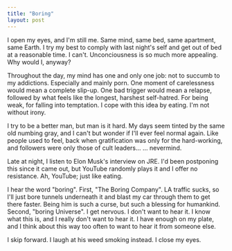 ```yaml
---
title: "Boring"
layout: post
---
```


I open my eyes, and I'm still me. Same mind, same bed, same apartment, same Earth. I try my best to comply with last night's self and get out of bed at a reasonable time. I can't. Unconciousness is so much more appealing. Why would I, anyway?

Throughout the day, my mind has one and only one job: not to succumb to my addictions. Especially and mainly porn. One moment of carelessness would mean a complete slip-up. One bad trigger would mean a relapse, followed by what feels like the longest, harshest self-hatred. For being weak, for falling into temptation. I cope with this idea by eating. I'm not without irony.

I try to be a better man, but man is it hard. My days seem tinted by the same old numbing gray, and I can't but wonder if I'll ever feel normal again. Like people used to feel, back when gratification was only for the hard-working, and followers were only those of cult leaders... ... nevermind.

Late at night, I listen to Elon Musk's interview on JRE. I'd been postponing this since it came out, but YouTube randomly plays it and I offer no resistance. Ah, YouTube; just like eating.

I hear the word "boring". First, "The Boring Company". LA traffic sucks, so I'll just bore tunnels underneath it and blast my car through them to get there faster. Being him is such a curse, but such a blessing for humankind. Second, "boring Universe". I get nervous. I don't want to hear it. I know what this is, and I really don't want to hear it. I have enough on my plate, and I think about this way too often to want to hear it from someone else.

I skip forward. I laugh at his weed smoking instead. I close my eyes.
